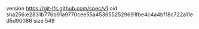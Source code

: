 version https://git-lfs.github.com/spec/v1
oid sha256:e2831b776b91a9770cee55a4536552529691fbe4c4a4bf18c722a11ed5d90086
size 549
